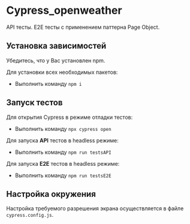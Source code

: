 # Cypress_openweather 

API тесты.
E2E тесты с применением паттерна Page Object.

## Установка зависимостей

Убедитесь, что у Вас установлен npm. 

Для установки всех необходимых пакетов:
 * Выполнить команду `npm i`
 
## Запуск тестов

Для открытия Cypress в режиме отладки тестов:
 * Выполнить команду `npx cypress open`
 
Для запуска **API** тестов в headless режиме: 
 * Выполнить команду `npm run testsAPI`

Для запуска **E2E** тестов в headless режиме: 
 * Выполнить команду `npm run testsE2E`
 
## Настройка окружения

Настройка требуемого разрешения экрана осуществляется в файле `cypress.config.js`. 
